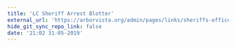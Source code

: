 ```yaml
---
title: 'LC Sheriff Arrest Blotter'
external_url: 'https://arborvista.org/admin/pages/links/sheriffs-office/lc-sheriff-main'
hide_git_sync_repo_link: false
date: '21:02 31-05-2019'
---
```


